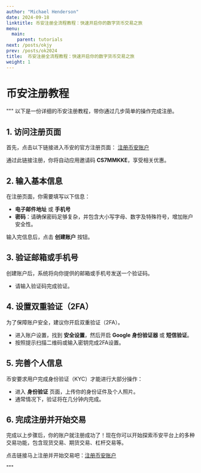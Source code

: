 ```yaml
---
author: "Michael Henderson"
date: 2024-09-18
linktitle: 币安注册全流程教程：快速开启你的数字货币交易之旅
menu:
  main:
    parent: tutorials
next: /posts/okjy
prev: /posts/ok2024
title:  币安注册全流程教程：快速开启你的数字货币交易之旅
weight: 1
---
```




# 币安注册教程
"""
以下是一份详细的币安注册教程，带你通过几步简单的操作完成注册。

## 1. 访问注册页面

首先，点击以下链接进入币安的官方注册页面：
[注册币安账户](https://www.binance.com/zh-CN/join?ref=CS7MMKKE)

通过此链接注册，你将自动应用邀请码 **CS7MMKKE**，享受相关优惠。

## 2. 输入基本信息

在注册页面，你需要填写以下信息：
- **电子邮件地址** 或 **手机号**
- **密码**：请确保密码足够复杂，并包含大小写字母、数字及特殊符号，增加账户安全性。

输入完信息后，点击 **创建账户** 按钮。

## 3. 验证邮箱或手机号

创建账户后，系统将向你提供的邮箱或手机号发送一个验证码。
- 请输入验证码完成验证。

## 4. 设置双重验证（2FA）

为了保障账户安全，建议你开启双重验证（2FA）。
- 进入账户设置，找到 **安全设置**，然后开启 **Google 身份验证器** 或 **短信验证**。
- 按照提示扫描二维码或输入密钥完成2FA设置。

## 5. 完善个人信息

币安要求用户完成身份验证（KYC）才能进行大部分操作：
- 进入 **身份验证** 页面，上传你的身份证件及个人照片。
- 通常情况下，验证将在几分钟内完成。

## 6. 完成注册并开始交易

完成以上步骤后，你的账户就注册成功了！现在你可以开始探索币安平台上的多种交易功能，包含现货交易、期货交易、杠杆交易等。

点击链接马上注册并开始交易吧：[注册币安账户](https://www.binance.com/zh-CN/join?ref=CS7MMKKE)

"""
